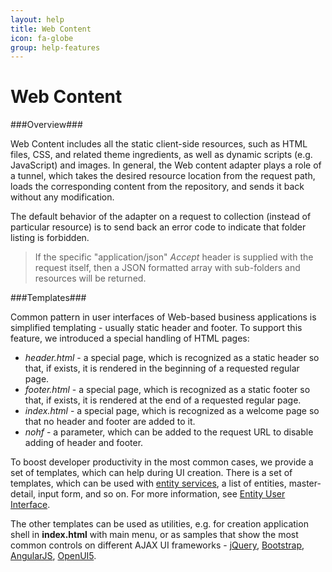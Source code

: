 ```yaml
---
layout: help
title: Web Content
icon: fa-globe
group: help-features
---
```


Web Content
===

###Overview###

Web Content includes all the static client-side resources, such as HTML files, CSS, and related theme ingredients, as well as dynamic scripts (e.g. JavaScript) and images. In general, the Web content adapter plays a role of a tunnel, which takes the desired resource location from the request path, loads the corresponding content from the repository, and sends it back without any modification.

The default behavior of the adapter on a request to collection (instead of particular resource) is to send back an error code to indicate that folder listing is forbidden. 

> If the specific "application/json" *Accept* header is supplied with the request itself, then a JSON formatted array with sub-folders and resources will be returned.

###Templates###

Common pattern in user interfaces of Web-based business applications is simplified templating - usually static header and footer.
To support this feature, we introduced a special handling of HTML pages:

*	*header.html* - a special page, which is recognized as a static header so that, if exists, it is rendered in the beginning of a requested regular page.
*	*footer.html* - a special page, which is recognized as a static footer so that, if exists, it is rendered at the end of a requested regular page.
*	*index.html* - a special page, which is recognized as a welcome page so that no header and footer are added to it.
*	*nohf* - a parameter, which can be added to the request URL to disable adding of header and footer.

To boost developer productivity in the most common cases, we provide a set of templates, which can help during UI creation. There is a set of templates, which can be used with [entity services](entity_service.html), a list of entities, master-detail, input form, and so on. For more information, see [Entity User Interface](../samples/entity_ui.html).

The other templates can be used as utilities, e.g. for creation application shell in **index.html** with main menu, or as samples that show the most common controls on different AJAX UI frameworks - 
[jQuery](http://jquery.com/), [Bootstrap](http://getbootstrap.com/), [AngularJS](https://angularjs.org/), [OpenUI5](http://sap.github.io/openui5/).
